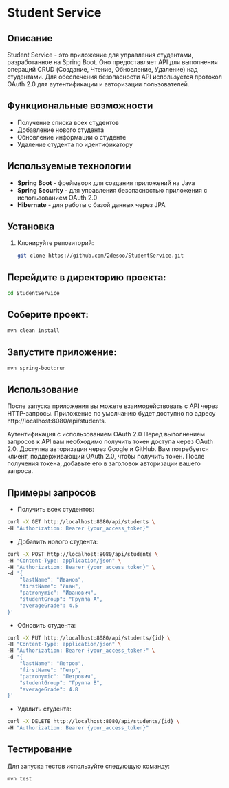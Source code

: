 # Student Service

## Описание

Student Service - это приложение для управления студентами, разработанное на Spring Boot. Оно предоставляет API для выполнения операций CRUD (Создание, Чтение, Обновление, Удаление) над студентами. Для обеспечения безопасности API используется протокол OAuth 2.0 для аутентификации и авторизации пользователей.

## Функциональные возможности

- Получение списка всех студентов
- Добавление нового студента
- Обновление информации о студенте
- Удаление студента по идентификатору

## Используемые технологии

- **Spring Boot** - фреймворк для создания приложений на Java
- **Spring Security** - для управления безопасностью приложения с использованием OAuth 2.0
- **Hibernate** - для работы с базой данных через JPA

## Установка

1. Клонируйте репозиторий:

   ```bash
   git clone https://github.com/2desoo/StudentService.git

## Перейдите в директорию проекта:

```bash
cd StudentService
```
## Соберите проект:

```bash
mvn clean install
```

## Запустите приложение:

```bash
mvn spring-boot:run
```
## Использование
После запуска приложения вы можете взаимодействовать с API через HTTP-запросы. Приложение по умолчанию будет доступно по адресу http://localhost:8080/api/students.

Аутентификация с использованием OAuth 2.0
Перед выполнением запросов к API вам необходимо получить токен доступа через OAuth 2.0. Доступна авторизация через Google и GitHub. Вам потребуется клиент, поддерживающий OAuth 2.0, чтобы получить токен. После получения токена, добавьте его в заголовок авторизации вашего запроса.
## Примеры запросов
- Получить всех студентов:
```bash
curl -X GET http://localhost:8080/api/students \
-H "Authorization: Bearer {your_access_token}"
```
- Добавить нового студента:

```bash
curl -X POST http://localhost:8080/api/students \
-H "Content-Type: application/json" \
-H "Authorization: Bearer {your_access_token}" \
-d '{
    "lastName": "Иванов",
    "firstName": "Иван",
    "patronymic": "Иванович",
    "studentGroup": "Группа A",
    "averageGrade": 4.5
}'
```
- Обновить студента:

```bash
curl -X PUT http://localhost:8080/api/students/{id} \
-H "Content-Type: application/json" \
-H "Authorization: Bearer {your_access_token}" \
-d '{
    "lastName": "Петров",
    "firstName": "Петр",
    "patronymic": "Петрович",
    "studentGroup": "Группа B",
    "averageGrade": 4.8
}'
```
- Удалить студента:

```bash
curl -X DELETE http://localhost:8080/api/students/{id} \
-H "Authorization: Bearer {your_access_token}"
```
## Тестирование
Для запуска тестов используйте следующую команду:

```bash
mvn test
```
